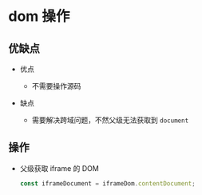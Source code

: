 # dom 操作

## 优缺点

+ 优点

  + 不需要操作源码

+ 缺点

  + 需要解决跨域问题，不然父级无法获取到 `document`

## 操作

+ 父级获取 iframe 的 DOM

  ```js
  const iframeDocument = iframeDom.contentDocument;
  ```
